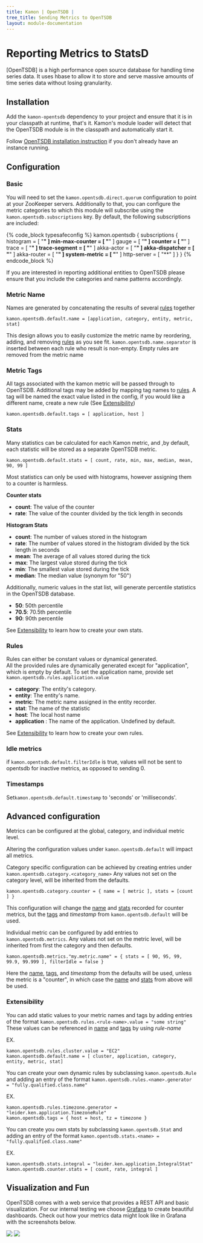 ```yaml
---
title: Kamon | OpenTSDB | 
tree_title: Sending Metrics to OpenTSDB
layout: module-documentation
---
```


Reporting Metrics to StatsD
===========================

[OpenTSDB] is a high performance open source database for handling time series
data. It uses hbase to allow it to store and serve massive amounts of time series data 
without losing granularity.


Installation
------------

Add the `kamon-opentsdb` dependency to your project and ensure that it is in your classpath at runtime, that's it.
Kamon's module loader will detect that the OpenTSDB module is in the classpath and automatically start it.

Follow [OpenTSDB installation instruction](http://opentsdb.net/docs/build/html/installation.html) if you don't already have an instance running.

Configuration
-------------

### Basic ###

You will need to set the `kamon.opentsdb.direct.quorum` configuration to point at your ZooKeeper servers.
Additionally to that, you can configure the metric categories to which this module will subscribe using the `kamon.opentsdb.subscriptions` key.
By default, the following subscriptions are included:

{% code_block typesafeconfig %}
kamon.opentsdb {
  subscriptions {
    histogram       = [ "**" ]
    min-max-counter = [ "**" ]
    gauge           = [ "**" ]
    counter         = [ "**" ]
    trace           = [ "**" ]
    trace-segment   = [ "**" ]
    akka-actor      = [ "**" ]
    akka-dispatcher = [ "**" ]
    akka-router     = [ "**" ]
    system-metric   = [ "**" ]
    http-server     = [ "**" ]
  }
}
{% endcode_block %}

If you are interested in reporting additional entities to OpenTSDB please ensure that you include the categories and name
patterns accordingly.  


### Metric Name ###

Names are generated by concatenating the results of several [rules](#rules) together 

```typesafeconfig
kamon.opentsdb.default.name = [application, category, entity, metric, stat]
```

This design allows you to easily customize the metric name by reordering, adding, and removing [rules](#rules) as you see fit. 
`kamon.opentsdb.name.separator` is inserted between each rule who result is non-empty.  Empty rules are removed from the metric name

### Metric Tags ###
All tags associated with the kamon metric will be passed through to OpenTSDB.
Additional tags may be added by mapping tag names to [rules](#rules).
A tag will be named the exact value listed in the config, if you would like
a different name, create a new rule (See [Extensibility](#extensibility))

```typesafeconfig
kamon.opentsdb.default.tags = [ application, host ]
```
### Stats ###

Many statistics can be calculated for each Kamon metric, and ,by default,
each statistic will be stored as a separate OpenTSDB metric.

```typesafeconfig
kamon.opentsdb.default.stats = [ count, rate, min, max, median, mean, 90, 99 ]
```

Most statistics can only be used with histograms, however assigning them
to a counter is harmless.

__Counter stats__
* __count__: The value of the counter
* __rate__: The value of the counter divided by the tick length in seconds

__Histogram Stats__
* __count__: The number of values stored in the histogram
* __rate__: The number of values stored in the histogram divided by the tick length in seconds
* __mean__: The average of all values stored during the tick
* __max__: The largest value stored during the tick
* __min__: The smallest value stored during the tick
* __median__: The median value (synonym for "50")

Additionally, numeric values in the stat list, will generate percentile statistics in the OpenTSDB database.
* __50__: 50th percentile
* __70.5__: 70.5th percentile
* __90__: 90th percentile

See [Extensibility](#extensibility) to learn how to create your own stats.

### Rules ###

Rules can either be constant values or dynamical generated.  
All the provided rules are dynamically generated except for "application", which is empty by default.
To set the application name, provide set `kamon.opentsdb.rules.application.value`   

* __category__: The entity's category.
* __entity__: The entity's name.
* __metric__: The metric name assigned in the entity recorder.
* __stat__: The name of the statistic
* __host__: The local host name
* __application__ : The name of the application.  Undefined by default.

See [Extensibility](#extensibility) to learn how to create your own rules.

### Idle metrics ###
if `kamon.opentsdb.default.filterIdle` is true, values will not be sent to opentsdb for inactive metrics, 
as opposed to sending 0.

### Timestamps ###
Set`kamon.opentsdb.default.timestamp` to 'seconds' or 'milliseconds'.
 
Advanced configuration
----------------------

Metrics can be configured at the global, category, and individual metric level.

Altering the configuration values under `kamon.opentsdb.default` will impact all metrics.

Category specific configuration can be achieved by creating entries under `kamon.opentsdb.category.<category_name>`
Any values not set on the category level, will be inherited from the defaults.

```typesafeconfig
kamon.opentsdb.category.counter = { name = [ metric ], stats = [count ] }
```

This configuration will change the [name](#metric-name) and [stats](#stats) recorded for counter metrics, but
the [tags](#metric-tags) and *timestamp* from `kamon.opentsdb.default` will be used.

Individual metric can be configured by add entries to `kamon.opentsdb.metrics`. 
Any values not set on the metric level, will be inherited from first the category and then defaults. 

```typesafeconfig
kamon.opentsdb.metrics."my.metric.name" = { stats = [ 90, 95, 99, 99.9, 99.999 ], filterIdle = false }
```

Here the [name](#metric-name), [tags](#metric-tags), and *timestamp* from the defaults will be used, unless
the metric is a "counter", in which case the [name](#metric-name) and [stats](#stats) from above will be used.

### Extensibility ###

You can add static values to your metric names and tags by adding
entries of the format `kamon.opentsdb.rules.<rule-name>.value = "some string"`
These values can be referenced in [name](#metric-name) and [tags](#metric-tags) by using *rule-name*

EX.
```typesafeconfig
kamon.opentsdb.rules.cluster.value = "EC2"
kamon.opentsdb.default.name = [ cluster, application, category, entity, metric, stat]
```

You can create your own dynamic rules by subclassing `kamon.opentsdb.Rule` and adding
an entry of the format `kamon.opentsdb.rules.<name>.generator = "fully.qualified.class.name"`

EX.
```typesafeconfig
kamon.opentsdb.rules.timezone.generator = "leider.ken.application.TimezoneRule"
kamon.opentsdb.tags = { host = host, tz = timezone }
```

You can create you own stats by subclassing `kamon.opentsdb.Stat` and adding
an entry of the format `kamon.opentsdb.stats.<name> = "fully.qualified.class.name"`

EX.
```typesafeconfig
kamon.opentsdb.stats.integral = "leider.ken.application.IntegralStat"
kamon.opentsdb.counter.stats = [ count, rate, integral ] 
```

Visualization and Fun
---------------------

OpenTSDB comes with a web service that provides a REST API and basic visualization. For our internal testing we
choose [Grafana] to create beautiful dashboards.  Check out how your metrics data might look like in Grafana with the screenshots below.

<img class="img-fluid" src="/assets/img/kamon-statsd-grafana.png">

<img class="img-fluid" src="/assets/img/kamon-system-metrics.png">


[StatsD]: https://github.com/etsy/statsd/
[get started]: /documentation/get-started/
[Graphite]: http://graphite.wikidot.com/
[Grafana]: http://grafana.org
[docker image]: https://github.com/kamon-io/docker-grafana-graphite
[Datadog Module]: /documentation/kamon-datadog/0.6.6/overview/
